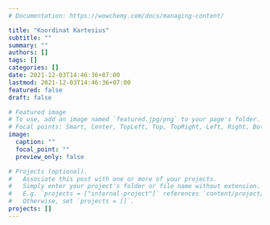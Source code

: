 ```yaml
---
# Documentation: https://wowchemy.com/docs/managing-content/

title: "Koordinat Kartesius"
subtitle: ""
summary: ""
authors: []
tags: []
categories: []
date: 2021-12-03T14:46:36+07:00
lastmod: 2021-12-03T14:46:36+07:00
featured: false
draft: false

# Featured image
# To use, add an image named `featured.jpg/png` to your page's folder.
# Focal points: Smart, Center, TopLeft, Top, TopRight, Left, Right, BottomLeft, Bottom, BottomRight.
image:
  caption: ""
  focal_point: ""
  preview_only: false

# Projects (optional).
#   Associate this post with one or more of your projects.
#   Simply enter your project's folder or file name without extension.
#   E.g. `projects = ["internal-project"]` references `content/project/deep-learning/index.md`.
#   Otherwise, set `projects = []`.
projects: []
---
```

